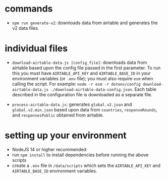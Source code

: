 # commands

- `npm run generate-v2`: downloads data from airtable and generates the v2 data files.



# individual files

- `download-airtable-data.js [config_file]`: downloads data from airtable based upon the config file passed in the first parameter. To run this you must have `AIRTABLE_API_KEY` and `AIRTABLE_BASE_ID` in your environment variables (or `.env` file); you must also require `esm` when calling the script. For example: `node -r esm -r dotenv/config download-airtable-data.js ./download-airtable-data-config.json`. Each table described in the configuration file is downloaded as a separate file.

- `process-airtable-data.js`: generates `global.v2.json` and `global.v2.min.json` based upon data from `countries`, `responseRounds`, and `responsesPublic` obtained from airtable.



# setting up your environment

- NodeJS 14 or higher recommended
- run `npm install` to install dependencies before running the above scripts
- create a `.env` file in `/data/scripts` which sets the `AIRTABLE_API_KEY` and `AIRTABLE_BASE_ID` environment variables.